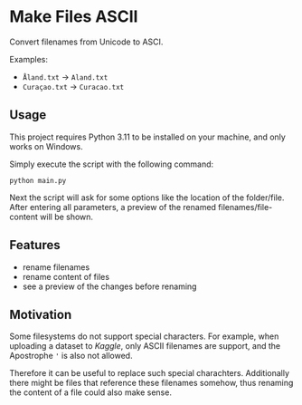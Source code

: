 # Make Files ASCII

Convert filenames from Unicode to ASCI.

Examples: 
- `Åland.txt` → `Aland.txt`
- `Curaçao.txt` → `Curacao.txt`

## Usage

This project requires Python 3.11 to be installed on your machine, and only works on Windows.

Simply execute the script with the following command:

```console
python main.py
```

Next the script will ask for some options like the location of the folder/file. 
After entering all parameters, a preview of the renamed filenames/file-content will be shown.

## Features

- rename filenames
- rename content of files
- see a preview of the changes before renaming

## Motivation 

Some filesystems do not support special characters. 
For example, when uploading a dataset to *Kaggle*, only ASCII filenames are support, and the Apostrophe `'` is also not allowed. 

Therefore it can be useful to replace such special charachters. 
Additionally there might be files that reference these filenames somehow, thus renaming the content of a file could also make sense.
